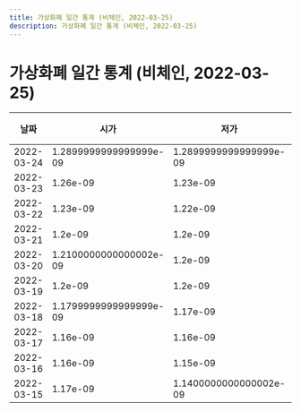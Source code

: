 ```yaml
---
title: 가상화폐 일간 통계 (비체인, 2022-03-25)
description: 가상화폐 일간 통계 (비체인, 2022-03-25)
---
```


가상화폐 일간 통계 (비체인, 2022-03-25)
===

|날짜|시가|저가|고가|종가|비고|
|--|--|--|--|--|--|
|2022-03-24|1.2899999999999999e-09|1.2899999999999999e-09|1.3599999999999999e-09|1.32e-09|    |
|2022-03-23|1.26e-09|1.23e-09|1.31e-09|1.31e-09|    |
|2022-03-22|1.23e-09|1.22e-09|1.26e-09|1.25e-09|    |
|2022-03-21|1.2e-09|1.2e-09|1.24e-09|1.24e-09|    |
|2022-03-20|1.2100000000000002e-09|1.2e-09|1.26e-09|1.2e-09|    |
|2022-03-19|1.2e-09|1.2e-09|1.22e-09|1.2100000000000002e-09|    |
|2022-03-18|1.1799999999999999e-09|1.17e-09|1.1799999999999999e-09|1.1799999999999999e-09|    |
|2022-03-17|1.16e-09|1.16e-09|1.2e-09|1.19e-09|    |
|2022-03-16|1.16e-09|1.15e-09|1.19e-09|1.16e-09|    |
|2022-03-15|1.17e-09|1.1400000000000002e-09|1.19e-09|1.16e-09|    |
